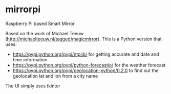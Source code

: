 # mirrorpi
Raspberry Pi based Smart Mirror

Based on the work of Michael Teeuw (http://michaelteeuw.nl/tagged/magicmirror). 
This is a Python version that uses:
- https://pypi.python.org/pypi/ntplib/ for getting accurate and date and time information
- https://pypi.python.org/pypi/python-forecastio/ for the weather forecast
- https://pypi.python.org/pypi/geolocation-python/0.2.0 to find out the geolocation lat and lon from a city name

The UI simply uses  tkinter


